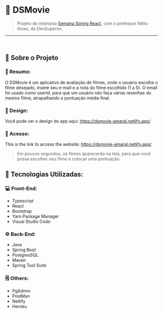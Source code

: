 # 🎥 DSMovie
> Projeto do intensivo [Semana Spring React](https://learn.devsuperior.com/), com o prefessor Nélio Alves, da DevSuperior. 
<hr>
<br>

## 📜 Sobre o Projeto

### 🎯 Resumo:
O DSMovie é um aplicativo de avaliação de filmes, onde o usuário escolhe o filme desejado, insere seu e-mail e a nota do filme escolhido (1 a 5).
O email foi usado como userId, para que um usuário não faça várias resenhas do mesmo filme, atrapalhando a pontuação média final.

### 📐 Design:
Você pode ver o design do app aqui: https://dsmovie-amaral.netlify.app/

### 🚀 Acesso:
This is the link to access the website: https://dsmovie-amaral.netlify.app/

>Em poucos segundos, os filmes aparecerão na tela, para que você possa escolher seu filme e colocar uma pontuação.

## 🧰 Tecnologias Utilizadas:

### 💻 Front-End:
- Typescript
- React
- Bootstrap
- Yarn Package Manager
- Visual Studio Code

### ⚙️ Back-End:
- Java
- Spring Boot
- PostgresSQL
- Maven
- Spring Tool Suite

### 🗒️ Others:
- PgAdmin
- PostMan
- Netlify
- Heroku



